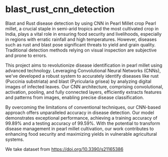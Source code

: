 # blast_rust_cnn_detection
Blast and Rust disease detection by using CNN in Pearl Millet crop
Pearl millet, a crucial staple in semi-arid tropics and the most cultivated crop in India, plays a vital role in ensuring food security and livelihoods, especially in regions with erratic rainfall and high temperatures. However, diseases such as rust and blast pose significant threats to yield and grain quality. Traditional detection methods relying on visual inspection are subjective and prone to errors.

This project aims to revolutionize disease identification in pearl millet using advanced technology. Leveraging Convolutional Neural Networks (CNNs), we've developed a robust system to accurately identify diseases like rust (Puccinia substriata) and blast (Pyricularia grisea) by analyzing digital images of infected leaves. Our CNN architecture, comprising convolutional, activation, pooling, and fully connected layers, efficiently extracts features and patterns from images, enabling precise disease classification.

By overcoming the limitations of conventional techniques, our CNN-based approach offers unparalleled accuracy in disease detection. Our model demonstrates exceptional performance, achieving a training accuracy of 99.89% and a testing accuracy of 99.59%. With the potential to transform disease management in pearl millet cultivation, our work contributes to enhancing food security and maximizing yields in vulnerable agricultural systems.

We take dataset from https://doi.org/10.3390/s21165386 
